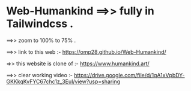 # Web-Humankind ==>> fully in Tailwindcss .

==>> zoom to 100% to 75% .

==>> link to this web :- https://omp28.github.io/Web-Humankind/

=>> this website is clone of :- https://www.humankind.art/

==>> clear working video :- https://drive.google.com/file/d/1qA1xVpbDY-GKKkqKvFYC67chc1z_3EuI/view?usp=sharing


